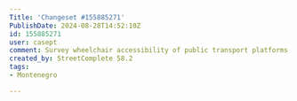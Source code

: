 ```yaml
---
Title: 'Changeset #155885271'
PublishDate: 2024-08-28T14:52:10Z
id: 155885271
user: casept
comment: Survey wheelchair accessibility of public transport platforms
created_by: StreetComplete 58.2
tags:
- Montenegro

---
```

